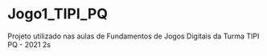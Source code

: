 # Jogo1_TIPI_PQ
Projeto utilizado nas aulas de Fundamentos de Jogos Digitais da Turma TIPI PQ - 2021 2s

